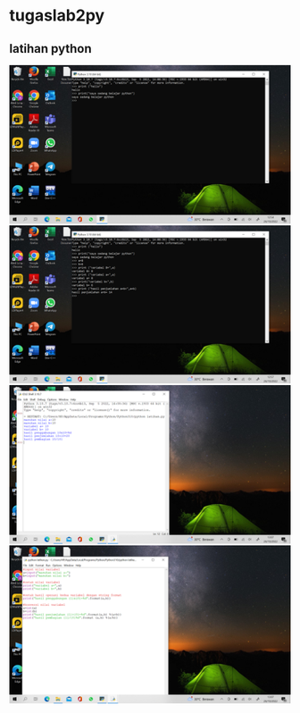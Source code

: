 # tugaslab2py

## latihan python

![](/gambar/Screenshot%20(1).png)
![](/gambar/Screenshot%20(2).png)
![](/gambar/Screenshot%20(3).png)
![](/gambar/Screenshot%20(4).png)
